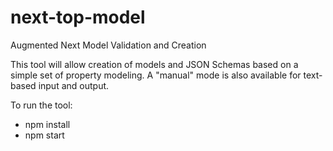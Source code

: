 # next-top-model
Augmented Next Model Validation and Creation

This tool will allow creation of models and JSON Schemas based on a simple set of property modeling.  A "manual" mode is also available for text-based input and output.

To run the tool:
* npm install
* npm start

